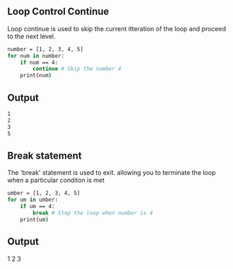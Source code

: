 ## Loop Control Continue 
Loop continue is used to skip the current itteration of the loop and proceed to the next level.

```bash
number = [1, 2, 3, 4, 5]
for num in number:
    if num == 4:
        continue # Skip the number 4
    print(num)
```
## Output
```bash
1
2
3
5
```

## Break statement
The 'break' statement is used to exit. allowing you to terminate the loop when a particular conditon is met


```bash
umber = [1, 2, 3, 4, 5]
for um in umber:
    if um == 4:
        break # Stop the loop when number is 4
    print(um)
```

## Output
1
2
3